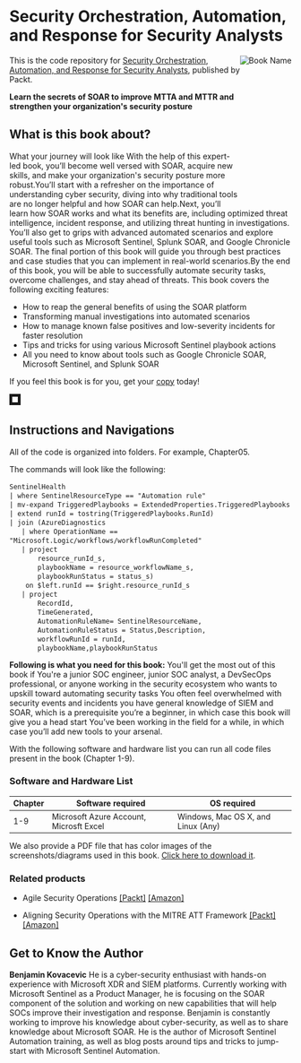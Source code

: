 # Security Orchestration, Automation, and Response for Security Analysts

<a href="https://www.packtpub.com/product/Security-Orchestration-Automation-and-Response-for-Security-Analysts/9781803242910"><img src="https://m.media-amazon.com/images/I/41TMVPSVEzL.jpg" alt="Book Name" height="256px" align="right"></a>

This is the code repository for [Security Orchestration, Automation, and Response for Security Analysts](https://www.packtpub.com/product/Security-Orchestration-Automation-and-Response-for-Security-Analysts/9781803242910), published by Packt.

**Learn the secrets of SOAR to improve MTTA and MTTR and strengthen your organization's security posture**

## What is this book about?
What your journey will look like With the help of this expert-led book, you’ll become well versed with SOAR, acquire new skills, and make your organization's security posture more robust.You’ll start with a refresher on the importance of understanding cyber security, diving into why traditional tools are no longer helpful and how SOAR can help.Next, you’ll learn how SOAR works and what its benefits are, including optimized threat intelligence, incident response, and utilizing threat hunting in investigations.
You’ll also get to grips with advanced automated scenarios and explore useful tools such as Microsoft Sentinel, Splunk SOAR, and Google Chronicle SOAR. The final portion of this book will guide you through best practices and case studies that you can implement in real-world scenarios.By the end of this book, you will be able to successfully automate security tasks, overcome challenges, and stay ahead of threats.
This book covers the following exciting features: 
* How to reap the general benefits of using the SOAR platform
* Transforming manual investigations into automated scenarios
* How to manage known false positives and low-severity incidents for faster resolution
* Tips and tricks for using various Microsoft Sentinel playbook actions
* All you need to know about tools such as Google Chronicle SOAR, Microsoft Sentinel, and Splunk SOAR

If you feel this book is for you, get your [copy](https://www.amazon.com/Security-Orchestration-Automation-Response-Analysts-ebook/dp/B0BMLZW114) today!

<a href="https://www.packtpub.com/?utm_source=github&utm_medium=banner&utm_campaign=GitHubBanner"><img src="https://raw.githubusercontent.com/PacktPublishing/GitHub/master/GitHub.png" alt="https://www.packtpub.com/" border="5" /></a>

## Instructions and Navigations
All of the code is organized into folders. For example, Chapter05.

The commands will look like the following:
```
SentinelHealth
| where SentinelResourceType == "Automation rule"
| mv-expand TriggeredPlaybooks = ExtendedProperties.TriggeredPlaybooks
| extend runId = tostring(TriggeredPlaybooks.RunId)
| join (AzureDiagnostics
   | where OperationName == "Microsoft.Logic/workflows/workflowRunCompleted"
   | project
       resource_runId_s,
       playbookName = resource_workflowName_s,
       playbookRunStatus = status_s)
    on $left.runId == $right.resource_runId_s
   | project
       RecordId,
       TimeGenerated,
       AutomationRuleName= SentinelResourceName,
       AutomationRuleStatus = Status,Description,
       workflowRunId = runId,
       playbookName,playbookRunStatus

```

**Following is what you need for this book:**
You'll get the most out of this book if You're a junior SOC engineer, junior SOC analyst, a DevSecOps professional, or anyone working in the security ecosystem who wants to upskill toward automating security tasks
You often feel overwhelmed with security events and incidents you have general knowledge of SIEM and SOAR, which is a prerequisite you’re a beginner, in which case this book will give you a head start
You’ve been working in the field for a while, in which case you’ll add new tools to your arsenal. 

With the following software and hardware list you can run all code files present in the book (Chapter 1-9).

### Software and Hardware List

| Chapter  | Software required                                         | OS required                       |
| -------- | ----------------------------------------------------------| ----------------------------------|
| 1-9      | Microsoft Azure Account, Microsft Excel                   | Windows, Mac OS X, and Linux (Any)|


We also provide a PDF file that has color images of the screenshots/diagrams used in this book. [Click here to download it](https://packt.link/Uz9ge).

### Related products <Other books you may enjoy>
* Agile Security Operations [[Packt]](https://www.packtpub.com/product/agile-security-operations/9781801815512) [[Amazon]](https://www.amazon.com/Agile-Security-Operations-Engineering-detection/dp/1801815518)

* Aligning Security Operations with the MITRE ATT Framework [[Packt]](https://www.packtpub.com/product/aligning-security-operations-with-the-mitre-attck-framework/9781804614266) [[Amazon]](https://www.amazon.com/Aligning-Security-Operations-MITRE-Framework/dp/1804614262)

## Get to Know the Author
**Benjamin Kovacevic**
He is a cyber-security enthusiast with hands-on experience with Microsoft XDR and SIEM platforms. Currently working with Microsoft Sentinel as a Product Manager, he is focusing on the SOAR component of the solution and working on new capabilities that will help SOCs improve their investigation and response. Benjamin is constantly working to improve his knowledge about cyber-security, as well as to share knowledge about Microsoft SOAR. He is the author of Microsoft Sentinel Automation training, as well as blog posts around tips and tricks to jump-start with Microsoft Sentinel Automation.
